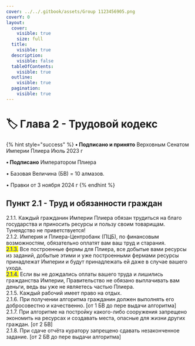 ```yaml
---
cover: ../../.gitbook/assets/Group 1123456905.png
coverY: 0
layout:
  cover:
    visible: true
    size: full
  title:
    visible: true
  description:
    visible: false
  tableOfContents:
    visible: true
  outline:
    visible: true
  pagination:
    visible: true
---
```


# 🏷️ Глава 2 - Трудовой кодекс

{% hint style="success" %}
**•  Подписано и принято** Верховным Сенатом Империи Плиера Июль 2023 г

**•  Подписано** Императором Плиера

•  Базовая Величина (БВ) = 10 алмазов.

•  Правки от 3 ноября 2024 г
{% endhint %}

## Пункт 2.1 - Труд и обязанности граждан

2.1.1.  Каждый гражданин Империи Плиера обязан трудиться на благо государства и приносить ресурсы и пользу своим товарищам. Тунеядство не приветствуется!\
2.1.2.  Империя и Плиера-Центробанк (ПЦБ), по финансовым возможностям, обязательно оплатят вам ваш труд и старания.\
<mark style="color:blue;">2.1.3.</mark>  Все построенные фермы для Плиера, все добытые вами ресурсы из заданий, добытые этими и уже построенными фермами ресурсы принадлежат Империи и будут принадлежать ей даже в случае вашего ухода.\
<mark style="color:blue;">2.1.4.</mark>  Если вы не дождались оплаты вашего труда и лишились гражданства Империи, Правительство не обязано выплачивать вам деньги, ведь вы уже не являетесь частью Плиера.\
2.1.5.  Каждый рабочий имеет право на отдых.\
2.1.6.  При получении алгоритма гражданин должен выполнять его добросовестно и качественно. \[от 1 БВ до пере выдачи алгоритма]\
2.1.7.  При алгоритме на постройку какого-либо сооружения запрещено экономить на ресурсах и создавать места, опасные для жизни других граждан. \[от 2 БВ]\
2.1.8.  При сдаче отчёта куратору запрещено сдавать незаконченное задание. \[от 2 БВ до пере выдачи алгоритма]
